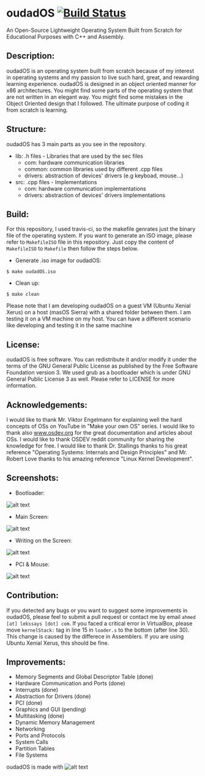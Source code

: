 # oudadOS [![Build Status](https://travis-ci.org/Lekssays/oudadOS.svg?branch=master)](https://travis-ci.org/Lekssays/oudadOS)
An Open-Source Lightweight Operating System Built from Scratch for Educational Purposes with C++ and Assembly. 

## Description:
oudadOS is an operating system built from scratch because of my interest in operating systems and my passion to live such hard, great, and rewarding learning experience. oudadOS is designed in an object oriented manner for x86 architectures. You might find some parts of the operating system that are not written in an elegant way. You might find some mistakes in the Object Oriented design that I followed. The ultimate purpose of coding it from scratch is learning.

## Structure:
oudadOS has 3 main parts as you see in the repository. 
- lib: .h files - Libraries that are used by the sec files
  - com: hardware communication libraries
  - common: common libraries used by different .cpp files
  - drivers: abstraction of devices' drivers (e.g keyboad, mouse...)
- src: .cpp files - Implementations
  - com: hardware communication implementations
  - drivers: abstraction of devices' drivers implementations

## Build:

For this repository, I used travis-ci, so the makefile genrates just the binary file of the operating system.
If you want to generate an ISO image, please refer to ```MakefileISO``` file in this repository. Just copy the content of ```MakefileISO``` to ```Makefile``` then follow the steps below.

- Generate .iso image for oudadOS:
```
$ make oudadOS.iso
```
- Clean up:
```
$ make clean
```
Please note that I am developing oudadOS on a guest VM (Ubuntu Xenial Xerus) on a host (masOS Sierra) with a shared folder between them. I am testing it on a VM machine on my host. You can have a different scenario like developing and testing it in the same machine

## License: 
oudadOS is free software. You can redistribute it and/or modify it under the terms of the GNU General Public License as published by the Free Software Foundation version 3. We used grub as a bootloader which is under GNU General Public License 3 as well. Please refer to LICENSE for more information.

## Acknowledgements: 
I would like to thank Mr. Viktor Engelmann for explaining well the hard concepts of OSs on YouTube in "Make your own OS" series. I would like to thank also www.osdev.org for the great documentation and articles about OSs. I would like to thank OSDEV reddit community for sharing the knowledge for free. I would like to thank Dr. Stallings thanks to his great reference "Operating Systems: Internals and Design Principles" and Mr. Robert Love thanks to his amazing reference "Linux Kernel Development".

## Screenshots:
- Bootloader:

![alt text](http://i.imgur.com/F33GqR0.png "Bootloader")

- Main Screen:

![alt text](http://i.imgur.com/C3oCnjy.png "Main Screen")

- Writing on the Screen:

![alt text](http://i.imgur.com/1J5Svws.png "Writing on the Screen")

- PCI & Mouse:

![alt text](http://i.imgur.com/R9XTMNf.png "PCI & Mouse")

## Contribution:
If you detected any bugs or you want to suggest some improvements in oudadOS, please feel to submit a pull request or contact me by email ```ahmed [at] lekssays [dot] com```. If you faced a critical error in VirtualBox, please move ```kernelStack:``` tag in line 15 in ```loader.s``` to the bottom (after line 30). This change is caused by the differece in Assemblers. If you are using Ubuntu Xenial Xerus, this should be fine.

## Improvements:
- Memory Segments and Global Descriptor Table (done)
- Hardware Communication and Ports (done)
- Interrupts (done)
- Abstraction for Drivers (done)
- PCI (done)
- Graphics and GUI (pending)
- Multitasking (done)
- Dynamic Memory Management
- Networking
- Ports and Protocols
- System Calls
- Partition Tables
- File Systems

oudadOS is made with ![alt text](https://cdn0.iconfinder.com/data/icons/small-n-flat/24/678087-heart-16.png "Made with Love")

